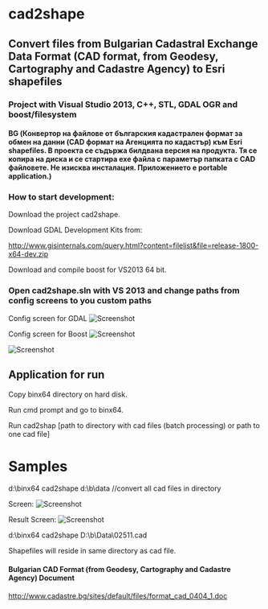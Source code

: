 # cad2shape
## Convert files from Bulgarian Cadastral Exchange Data Format (CAD format, from Geodesy, Cartography and Cadastre Agency) to Esri shapefiles 
### Project with Visual Studio 2013, C++, STL,  GDAL OGR and boost/filesystem
  
  
#### BG (Конвертор на файлове от българския кадастрален формат за обмен на данни (CAD формат на Агенцията по кадастър) към Esri shapefiles. В проекта се съдържа билдвана версия на продукта. Тя се копира на диска и се стартира exe файла с параметър папката с CAD файловете. Не изисква инсталация. Приложението е portable application.)

### How to start development:

Download the project cad2shape.

Download GDAL Development Kits from:

http://www.gisinternals.com/query.html?content=filelist&file=release-1800-x64-dev.zip

Download and compile boost for VS2013 64 bit.

### Open cad2shape.sln with VS 2013 and change paths from config screens to you custom paths

Config screen for GDAL
![Screenshot](https://github.com/aspetkov/cad2shape/blob/master/vcdirectories.PNG)

Config screen for Boost
![Screenshot](https://github.com/aspetkov/cad2shape/blob/master/boostdirectory.PNG)

![Screenshot](https://github.com/aspetkov/cad2shape/blob/master/boostlinker.PNG)


## Application for run

Copy binx64 directory on hard disk.

Run cmd prompt and go to binx64. 

Run cad2shap [path to directory with cad files (batch processing) or path to one cad file]

# Samples
d:\binx64 cad2shape d:\b\data //convert all cad files in directory

Screen:
![Screenshot](https://github.com/aspetkov/cad2shape/blob/master/startcad2shape.PNG)

Result Screen:
![Screenshot](https://github.com/aspetkov/cad2shape/blob/master/resultfromcad2shape.PNG)


d:\binx64 cad2shape D:\b\Data\02511.cad

Shapefiles will reside in same directory as cad file.



#### Bulgarian CAD Format (from Geodesy, Cartography and Cadastre Agency) Document

http://www.cadastre.bg/sites/default/files/format_cad_0404_1.doc
